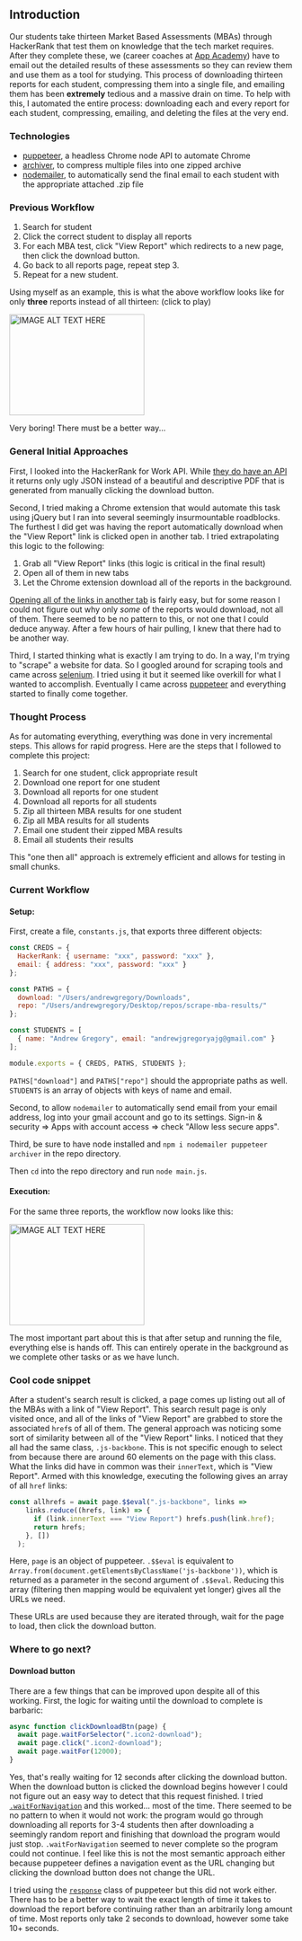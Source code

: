 ## Introduction

Our students take thirteen Market Based Assessments (MBAs) through HackerRank that test them on knowledge that the tech market requires. After they complete these, we (career coaches at [App Academy](https://www.appacademy.io/)) have to email out the detailed results of these assessments so they can review them and use them as a tool for studying. This process of downloading thirteen reports for each student, compressing them into a single file, and emailing them has been **extremely** tedious and a massive drain on time. To help with this, I automated the entire process: downloading each and every report for each student, compressing, emailing, and deleting the files at the very end.

### Technologies

- [puppeteer](https://github.com/GoogleChrome/puppeteer/), a headless Chrome node API to automate Chrome
- [archiver](https://github.com/archiverjs/node-archiver), to compress multiple files into one zipped archive
- [nodemailer](https://github.com/nodemailer/nodemailer), to automatically send the final email to each student with the appropriate attached .zip file


### Previous Workflow

1. Search for student
2. Click the correct student to display all reports
3. For each MBA test, click "View Report" which redirects to a new page, then click the download button.
4. Go back to all reports page, repeat step 3.
4. Repeat for a new student.

Using myself as an example, this is what the above workflow looks like for only **three** reports instead of all thirteen: (click to play)

<a href="http://www.youtube.com/watch?feature=player_embedded&v=3A_IvwM7e1Y
" target="_blank"><img src="http://img.youtube.com/vi/3A_IvwM7e1Y/0.jpg"
alt="IMAGE ALT TEXT HERE" width="240" height="180"></a>

Very boring! There must be a better way...

### General Initial Approaches

First, I looked into the HackerRank for Work API. While [they do have an API](https://www.hackerrank.com/work/apidocs#!/Tests/options_tests) it returns only ugly JSON instead of a beautiful and descriptive PDF that is generated from manually clicking the download button.

Second, I tried making a Chrome extension that would automate this task using jQuery but I ran into several seemingly insurmountable roadblocks. The furthest I did get was having the report automatically download when the "View Report" link is clicked open in another tab. I tried extrapolating this logic to the following:

1. Grab all "View Report" links (this logic is critical in the final result)
2. Open all of them in new tabs
3. Let the Chrome extension download all of the reports in the background.

[Opening all of the links in another tab](https://developer.mozilla.org/en-US/docs/Web/API/Window/open) is fairly easy, but for some reason I could not figure out why only *some* of the reports would download, not all of them. There seemed to be no pattern to this, or not one that I could deduce anyway. After a few hours of hair pulling, I knew that there had to be another way.

Third, I started thinking what is exactly I am trying to do. In a way, I'm trying to "scrape" a website for data. So I googled around for scraping tools and came across [selenium](https://github.com/SeleniumHQ/selenium). I tried using it but it seemed like overkill for what I wanted to accomplish. Eventually I came across [puppeteer](https://github.com/GoogleChrome/puppeteer/) and everything started to finally come together.

### Thought Process

As for automating everything, everything was done in very incremental steps. This allows for rapid progress. Here are the steps that I followed to complete this project:

1. Search for one student, click appropriate result
2. Download one report for one student
3. Download all reports for one student
4. Download all reports for all students
5. Zip all thirteen MBA results for one student
6. Zip all MBA results for all students
7. Email one student their zipped MBA results
8. Email all students their results

This "one then all" approach is extremely efficient and allows for testing in small chunks.

### Current Workflow

#### Setup:

First, create a file, `constants.js`, that exports three different objects:

```javascript
const CREDS = {
  HackerRank: { username: "xxx", password: "xxx" },
  email: { address: "xxx", password: "xxx" }
};

const PATHS = {
  download: "/Users/andrewgregory/Downloads",
  repo: "/Users/andrewgregory/Desktop/repos/scrape-mba-results/"
};

const STUDENTS = [
  { name: "Andrew Gregory", email: "andrewjgregoryajg@gmail.com" }
];

module.exports = { CREDS, PATHS, STUDENTS };
```

`PATHS["download"]` and `PATHS["repo"]` should the appropriate paths as well. `STUDENTS` is an array of objects with keys of name and email.

Second, to allow `nodemailer` to automatically send email from your email address, log into your gmail account and go to its settings. Sign-in & security => Apps with account access => check "Allow less secure apps".

Third, be sure to have node installed and `npm i nodemailer puppeteer archiver` in the repo directory.

Then `cd` into the repo directory and run `node main.js`.

#### Execution:

For the same three reports, the workflow now looks like this:


<a href="http://www.youtube.com/watch?feature=player_embedded&v=06ElqxY4w6U
" target="_blank"><img src="http://img.youtube.com/vi/06ElqxY4w6U/0.jpg"
alt="IMAGE ALT TEXT HERE" width="240" height="180"></a>

The most important part about this is that after setup and running the file, everything else is hands off. This can entirely operate in the background as we complete other tasks or as we have lunch.

### Cool code snippet

After a student's search result is clicked, a page comes up listing out all of the MBAs with a link of "View Report". This search result page is only visited once, and all of the links of "View Report" are grabbed to store the associated `href`s of all of them. The general approach was noticing some sort of similarity between all of the "View Report" links. I noticed that they all had the same class, `.js-backbone`. This is not specific enough to select from because there are around 60 elements on the page with this class. What the links did have in common was their `innerText`, which is "View Report". Armed with this knowledge, executing the following gives an array of all `href` links:

```js
const allhrefs = await page.$$eval(".js-backbone", links =>
    links.reduce((hrefs, link) => {
      if (link.innerText === "View Report") hrefs.push(link.href);
      return hrefs;
    }, [])
  );
```

Here, `page` is an object of puppeteer. `.$$eval` is equivalent to `Array.from(document.getElementsByClassName('js-backbone'))`, which is returned as a parameter in the second argument of `.$$eval`. Reducing this array (filtering then mapping would be equivalent yet longer) gives all the URLs we need.

These URLs are used because they are iterated through, wait for the page to load, then click the download button.

### Where to go next?

#### Download button

There are a few things that can be improved upon despite all of this working. First, the logic for waiting until the download to complete is barbaric:

```js
async function clickDownloadBtn(page) {
  await page.waitForSelector(".icon2-download");
  await page.click(".icon2-download");
  await page.waitFor(12000);
}
```

Yes, that's really waiting for 12 seconds after clicking the download button. When the download button is clicked the download begins however I could not figure out an easy way to detect that this request finished. I tried [`.waitForNavigation`](https://github.com/GoogleChrome/puppeteer/blob/v1.1.1/docs/api.md#pagewaitfornavigationoptions) and this worked... most of the time. There seemed to be no pattern to when it would not work: the program would go through downloading all reports for 3-4 students then after downloading a seemingly random report and finishing that download the program would just stop. `.waitForNavigation` seemed to never complete so the program could not continue. I feel like this is not the most semantic approach either because puppeteer defines a navigation event as the URL changing but clicking the download button does not change the URL.

I tried using the [`response`](https://github.com/GoogleChrome/puppeteer/blob/v1.1.1/docs/api.md#class-response) class of puppeteer but this did not work either. There has to be a better way to wait the exact length of time it takes to download the report before continuing rather than an arbitrarily long amount of time. Most reports only take 2 seconds to download, however some take 10+ seconds.
